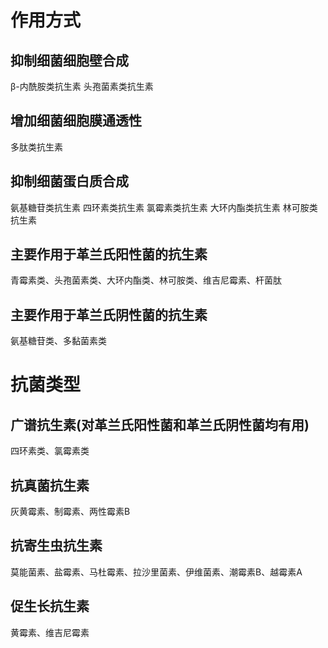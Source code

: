 # 作用方式
## 抑制细菌细胞壁合成
β-内酰胺类抗生素
头孢菌素类抗生素

## 增加细菌细胞膜通透性
多肽类抗生素

## 抑制细菌蛋白质合成
氨基糖苷类抗生素
四环素类抗生素
氯霉素类抗生素
大环内酯类抗生素
林可胺类抗生素

## 主要作用于革兰氏阳性菌的抗生素
青霉素类、头孢菌素类、大环内酯类、林可胺类、维吉尼霉素、杆菌肽

## 主要作用于革兰氏阴性菌的抗生素
氨基糖苷类、多黏菌素类
# 抗菌类型

## 广谱抗生素(对革兰氏阳性菌和革兰氏阴性菌均有用)
四环素类、氯霉素类

## 抗真菌抗生素
灰黄霉素、制霉素、两性霉素B

## 抗寄生虫抗生素
莫能菌素、盐霉素、马杜霉素、拉沙里菌素、伊维菌素、潮霉素B、越霉素A

## 促生长抗生素
黄霉素、维吉尼霉素


